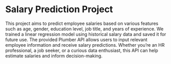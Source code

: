 # Salary Prediction Project
This project aims to predict employee salaries based on various features such as age, gender, education level, job title, and years of experience. We trained a linear regression model using historical salary data and saved it for future use. The provided Plumber API allows users to input relevant employee information and receive salary predictions. Whether you’re an HR professional, a job seeker, or a curious data enthusiast, this API can help estimate salaries and inform decision-making.
